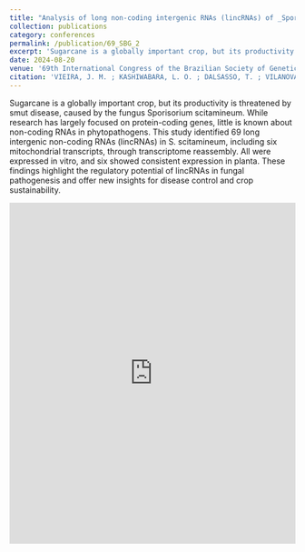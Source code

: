 ```yaml
---
title: "Analysis of long non-coding intergenic RNAs (lincRNAs) of _Sporisorium scitamineum_ in interaction with sugarcane."
collection: publications
category: conferences
permalink: /publication/69_SBG_2
excerpt: 'Sugarcane is a globally important crop, but its productivity is threatened by smut disease, caused by the fungus Sporisorium scitamineum. While research has largely focused on protein-coding genes, little is known about non-coding RNAs in phytopathogens. This study identified 69 long intergenic non-coding RNAs (lincRNAs) in _S. scitamineum_, including six mitochondrial transcripts, through transcriptome reassembly. All were expressed in vitro, and six showed consistent expression in planta. These findings highlight the regulatory potential of lincRNAs in fungal pathogenesis and offer new insights for disease control and crop sustainability.'
date: 2024-08-20
venue: '69th International Congress of the Brazilian Society of Genetics'
citation: 'VIEIRA, J. M. ; KASHIWABARA, L. O. ; DALSASSO, T. ; VILANOVA-FERREIRA, P. F. ; FERREIRA, M. ; PASCHOAL, A. R. ; MONTEIRO-VITORELLO, C. B. ; DOMINGUES, D. S. Analysis of long non-coding intergenic RNAs (lincRNAs) of _Sporisorium scitamineum_ in interaction with sugarcane. In: 69th International Congress of the Brazilian Society of Genetics, 2024, Campos do Jordão, São Paulo.'
---
```


Sugarcane is a globally important crop, but its productivity is threatened by smut disease, caused by the fungus Sporisorium scitamineum. While research has largely focused on protein-coding genes, little is known about non-coding RNAs in phytopathogens. This study identified 69 long intergenic non-coding RNAs (lincRNAs) in S. scitamineum, including six mitochondrial transcripts, through transcriptome reassembly. All were expressed in vitro, and six showed consistent expression in planta. These findings highlight the regulatory potential of lincRNAs in fungal pathogenesis and offer new insights for disease control and crop sustainability.

<embed src="https://pedrofvilanova.github.io/files/SBG_69_2.pdf" width="100%" height="600px" type="application/pdf"/> 
